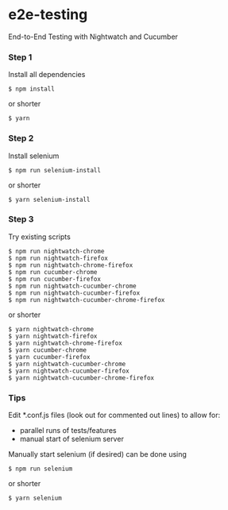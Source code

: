 # e2e-testing
End-to-End Testing with Nightwatch and Cucumber


### Step 1

Install all dependencies

```
$ npm install
```

or shorter


```
$ yarn
```

### Step 2

Install selenium

```
$ npm run selenium-install
```

or shorter

```
$ yarn selenium-install
```

### Step 3

Try existing scripts

```
$ npm run nightwatch-chrome
$ npm run nightwatch-firefox
$ npm run nightwatch-chrome-firefox
$ npm run cucumber-chrome
$ npm run cucumber-firefox
$ npm run nightwatch-cucumber-chrome
$ npm run nightwatch-cucumber-firefox
$ npm run nightwatch-cucumber-chrome-firefox
```

or shorter


```
$ yarn nightwatch-chrome
$ yarn nightwatch-firefox
$ yarn nightwatch-chrome-firefox
$ yarn cucumber-chrome
$ yarn cucumber-firefox
$ yarn nightwatch-cucumber-chrome
$ yarn nightwatch-cucumber-firefox
$ yarn nightwatch-cucumber-chrome-firefox
```

### Tips

Edit *.conf.js files (look out for commented out lines) to allow for:
- parallel runs of tests/features
- manual start of selenium server

Manually start selenium (if desired) can be done using

```
$ npm run selenium
```

or shorter

```
$ yarn selenium
```
